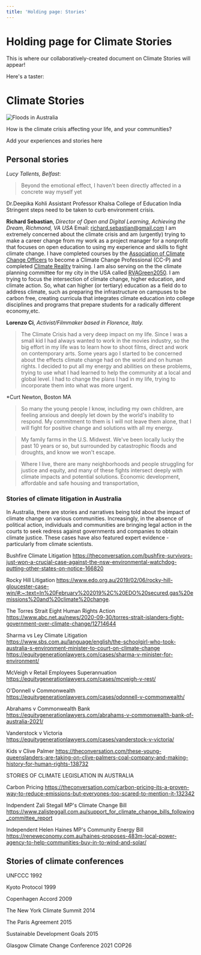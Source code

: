 ```yaml
---
title: 'Holding page: Stories'
---
```


# Holding page for Climate Stories

This is where our collaboratively-created document on Climate Stories will appear!

Here's a taster:

# Climate Stories

![Floods in Australia](https://live.staticflickr.com/5086/5348818542_b8b032a47b_n.jpg)


How is the climate crisis affecting your life, and your communities?

Add your experiences and stories here

## Personal stories

*Lucy Tallents, Belfast*:
> Beyond the emotional effect, I haven't been directly affected in a concrete way myself yet


Dr.Deepika Kohli Assistant Professor Khalsa College of Education India 
Stringent steps need to be taken to curb environment crisis.


**Richard Sebastian**, *Director of Open and Digital Learning, Achieving the Dream, Richmond, VA USA* Email: richard.sebastian@gmail.com
I am extremely concerned about the climate crisis and am (urgently) trying to make a career change from my work as a project manager for a nonprofit that focuses on open education to using my experience and skills to fight climate change. I have completed courses by the [Association of Climate Change Officers](climateofficers.org/) to become a Climate Change Professional (CC-P) and completed [Climate Reality](https://www.climaterealityproject.org/) training. I am also serving on the the climate planning committee for my city in the USA called [RVAGreen2050](https://www.rvagreen2050.com ). I am trying to focus the intersection of climate change, higher education, and climate action. So, what can higher (or tertiary) education as a field do to address climate, such as preparing the infrastructure on campuses to be carbon free, creating curricula that integrates climate education into college disciplines and programs that prepare students for a radically different economy,etc.


**Lorenzo Ci**, *Activist/Filmmaker based in Florence, Italy.*
>The Climate Crisis had a very deep impact on my life. Since I was a small kid I had always wanted to work in the movies industry, so the big effort in my life was to learn how to shoot films, direct and work on contemporary arts. Some years ago I started to be concerned about the effects climate change had on the world and on human rights. I decided to put all my energy and abilities on these problems, trying to use what I had learned to help the community at a local and global level. I had to change the plans I had in my life, trying to incorporate them into what was more urgent. 

*Curt Newton, Boston MA
> So many the young people I know, including my own children, are feeling anxious and deeply let down by the world's inability to respond. My commitment to them is I will not leave them alone, that I will fight for positive change and solutions with all my energy.

> My family farms in the U.S. Midwest. We've been locally lucky the past 10 years or so, but surrounded by catastrophic floods and droughts, and know we won't escape.

> Where I live, there are many neighborhoods and people struggling for justice and equity, and many of these fights intersect deeply with climate impacts and potential solutions. Economic development, affordable and safe housing and transportation, 

### Stories of climate litigation in Australia

In Australia, there are stories and narratives being told about the impact of climate change on various communities. Increasingly, in the absence of political action, individuals and communities are bringing legal action in the courts to seek redress against governments and companies to obtain climate justice. These cases have also featured expert evidence - particularly from climate scientists.

Bushfire Climate Litigation
https://theconversation.com/bushfire-survivors-just-won-a-crucial-case-against-the-nsw-environmental-watchdog-putting-other-states-on-notice-166820

Rocky Hill Litigation
https://www.edo.org.au/2019/02/06/rocky-hill-gloucester-case-win/#:~:text=In%20February%202019%2C%20EDO%20secured,gas%20emissions%20and%20climate%20change.

The Torres Strait Eight Human Rights Action
https://www.abc.net.au/news/2020-09-30/torres-strait-islanders-fight-government-over-climate-change/12714644

Sharma vs Ley Climate Litigation
https://www.sbs.com.au/language/english/the-schoolgirl-who-took-australia-s-environment-minister-to-court-on-climate-change
https://equitygenerationlawyers.com/cases/sharma-v-minister-for-environment/ 

McVeigh v Retail Employees Superannuation
https://equitygenerationlawyers.com/cases/mcveigh-v-rest/

O'Donnell v Commonwealth
https://equitygenerationlawyers.com/cases/odonnell-v-commonwealth/

Abrahams v Commonwealth Bank
https://equitygenerationlawyers.com/abrahams-v-commonwealth-bank-of-australia-2021/

Vanderstock v Victoria
https://equitygenerationlawyers.com/cases/vanderstock-v-victoria/ 

Kids v Clive Palmer
https://theconversation.com/these-young-queenslanders-are-taking-on-clive-palmers-coal-company-and-making-history-for-human-rights-138732 

STORIES OF CLIMATE LEGISLATION IN AUSTRALIA

Carbon Pricing
https://theconversation.com/carbon-pricing-its-a-proven-way-to-reduce-emissions-but-everyones-too-scared-to-mention-it-132342

Indpendent Zali Stegall MP's Climate Change Bill
https://www.zalisteggall.com.au/support_for_climate_change_bills_following_committee_report 

Independent Helen Haines MP's Community Energy Bill
https://reneweconomy.com.au/haines-proposes-483m-local-power-agency-to-help-communities-buy-in-to-wind-and-solar/

## Stories of climate conferences

UNFCCC 1992

Kyoto Protocol 1999

Copenhagen Accord 2009

The New York Climate Summit 2014

The Paris Agreement 2015

Sustainable Development Goals 2015

Glasgow Climate Change Conference 2021 COP26


